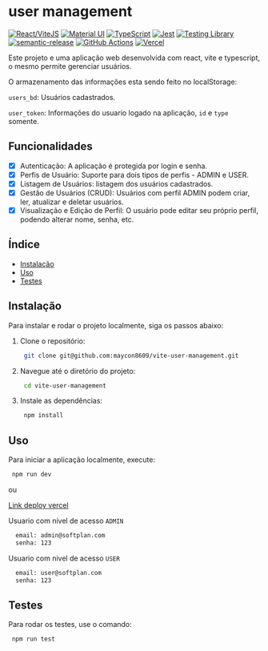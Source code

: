 # user management

[![React/ViteJS](https://img.shields.io/badge/react/vite-f1f5f9?logo=vite)](https://vitejs.dev/)
[![Material UI](https://img.shields.io/badge/MUI_-Material--UI-007FFF?logo=mui)](https://mui.com/)
[![TypeScript](https://img.shields.io/badge/TypeScript-f1f5f9?logo=TypeScript)](https://www.typescriptlang.org/)
[![Jest](https://img.shields.io/badge/Jest-c21325?logo=jest)](https://jestjs.io/)
[![Testing Library](https://img.shields.io/badge/Testing--Library-f1f5f9?logo=Testing-Library)](https://testing-library.com/)
[![semantic-release](https://img.shields.io/badge/semantic--release-e10079?logo=semantic-release)](https://semantic-release.gitbook.io/semantic-release)
[![GitHub Actions](https://img.shields.io/badge/GitHub_Actions-f1f5f9?logo=GitHub-Actions)](https://docs.github.com/pt/actions)
[![Vercel](https://img.shields.io/badge/Vercel-000?logo=Vercel)](https://vercel.com/)

Este projeto e uma aplicação web desenvolvida com react, vite e typescript, o mesmo permite gerenciar usuários.

O armazenamento das informações esta sendo feito no localStorage:

`users_bd`: Usuários cadastrados.

`user_token`: Informações do usuario logado na aplicação, `id` e `type` somente.

## Funcionalidades

- [x] Autenticação: A aplicação é protegida por login e senha.
- [x] Perfis de Usuário: Suporte para dois tipos de perfis - ADMIN e USER.
- [x] Listagem de Usuários: listagem dos usuários cadastrados.
- [x] Gestão de Usuários (CRUD): Usuários com perfil ADMIN podem criar, ler, atualizar e deletar usuários.
- [x] Visualização e Edição de Perfil: O usuário pode editar seu próprio perfil, podendo alterar nome, senha, etc.

## Índice

- [Instalação](#instalação)
- [Uso](#uso)
- [Testes](#testes)

## Instalação

Para instalar e rodar o projeto localmente, siga os passos abaixo:

1. Clone o repositório:

   ```bash
    git clone git@github.com:maycon8609/vite-user-management.git
   ```

2. Navegue até o diretório do projeto:

   ```bash
    cd vite-user-management
   ```

3. Instale as dependências:

   ```bash
    npm install
   ```

## Uso

Para iniciar a aplicação localmente, execute:

```bash
 npm run dev
```

ou

[Link deploy vercel](https://vite-user-management.vercel.app/)

Usuario com nivel de acesso `ADMIN`

```bash
  email: admin@softplan.com
  senha: 123
```

Usuario com nivel de acesso `USER`

```bash
  email: user@softplan.com
  senha: 123
```

## Testes

Para rodar os testes, use o comando:

```bash
 npm run test
```
